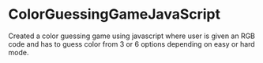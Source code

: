 # ColorGuessingGameJavaScript
Created a color guessing game using javascript where user is given an RGB code and has to guess color from 3 or 6 options depending on easy or hard mode.
